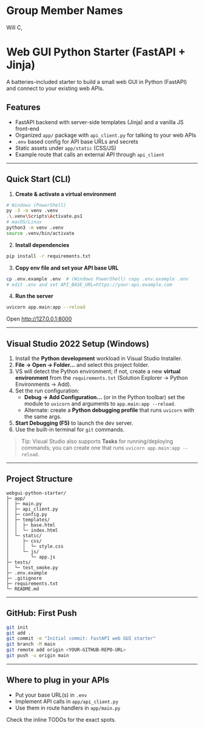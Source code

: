 # Group Member Names
Will C, 

# Web GUI Python Starter (FastAPI + Jinja)

A batteries-included starter to build a small web GUI in Python (FastAPI) and connect to your existing web APIs.

## Features
- FastAPI backend with server-side templates (Jinja) and a vanilla JS front-end
- Organized `app/` package with `api_client.py` for talking to your web APIs
- `.env` based config for API base URLs and secrets
- Static assets under `app/static` (CSS/JS)
- Example route that calls an external API through `api_client`

---

## Quick Start (CLI)

1. **Create & activate a virtual environment**
```bash
# Windows (PowerShell)
py -3 -m venv .venv
.\.venv\Scripts\Activate.ps1
# macOS/Linux
python3 -m venv .venv
source .venv/bin/activate
```

2. **Install dependencies**
```bash
pip install -r requirements.txt
```

3. **Copy env file and set your API base URL**
```bash
cp .env.example .env  # (Windows PowerShell) copy .env.example .env
# edit .env and set API_BASE_URL=https://your-api.example.com
```

4. **Run the server**
```bash
uvicorn app.main:app --reload
```

Open http://127.0.0.1:8000

---

## Visual Studio 2022 Setup (Windows)

1. Install the **Python development** workload in Visual Studio Installer.
2. **File → Open → Folder...** and select this project folder.
3. VS will detect the Python environment; if not, create a new **virtual environment** from the `requirements.txt` (Solution Explorer → Python Environments → Add).
4. Set the run configuration:
   - **Debug → Add Configuration...** (or in the Python toolbar) set the module to `uvicorn` and arguments to `app.main:app --reload`.
   - Alternate: create a **Python debugging profile** that runs `uvicorn` with the same args.
5. **Start Debugging (F5)** to launch the dev server.
6. Use the built-in terminal for `git` commands.

> Tip: Visual Studio also supports **Tasks** for running/deploying commands; you can create one that runs `uvicorn app.main:app --reload`.

---

## Project Structure

```
webgui-python-starter/
├─ app/
│  ├─ main.py
│  ├─ api_client.py
│  ├─ config.py
│  ├─ templates/
│  │  ├─ base.html
│  │  └─ index.html
│  └─ static/
│     ├─ css/
│     │  └─ style.css
│     └─ js/
│        └─ app.js
├─ tests/
│  └─ test_smoke.py
├─ .env.example
├─ .gitignore
├─ requirements.txt
└─ README.md
```

---

## GitHub: First Push

```bash
git init
git add .
git commit -m "Initial commit: FastAPI web GUI starter"
git branch -M main
git remote add origin <YOUR-GITHUB-REPO-URL>
git push -u origin main
```

---

## Where to plug in your APIs

- Put your base URL(s) in `.env`
- Implement API calls in `app/api_client.py`
- Use them in route handlers in `app/main.py`

Check the inline TODOs for the exact spots.